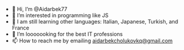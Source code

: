 - 👋 Hi, I’m @Aidarbek77
- 👀 I’m interested in programming like JS
- 🌱 I am still learning other languages: Italian, Japanese, Turkish, and France
- 💞️ I’m looooooking for the best IT professions  
- 📫 How to reach me by emailing aidarbekcholukovkq@gmail.com
<!---
Aidarbek77/Aidarbek77 is a ✨ special ✨ repository because its `README.md` (this file) appears on your GitHub profile.
You can click the Preview link to take a look at your changes.
--->
